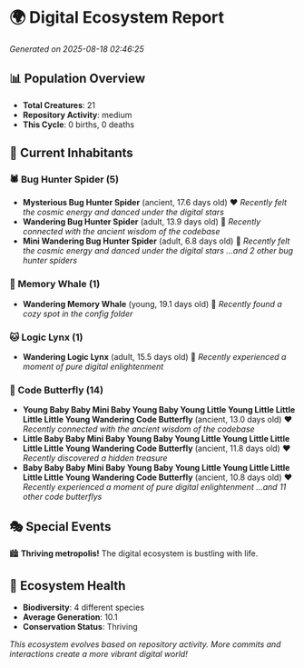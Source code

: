 # 🌍 Digital Ecosystem Report
*Generated on 2025-08-18 02:46:25*

## 📊 Population Overview
- **Total Creatures**: 21
- **Repository Activity**: medium
- **This Cycle**: 0 births, 0 deaths

## 👥 Current Inhabitants

### 🕷️ Bug Hunter Spider (5)
- **Mysterious Bug Hunter Spider** (ancient, 17.6 days old) ❤️
  *Recently felt the cosmic energy and danced under the digital stars*
- **Wandering Bug Hunter Spider** (adult, 13.9 days old) 💚
  *Recently connected with the ancient wisdom of the codebase*
- **Mini Wandering Bug Hunter Spider** (adult, 6.8 days old) 💚
  *Recently felt the cosmic energy and danced under the digital stars*
  *...and 2 other bug hunter spiders*

### 🐋 Memory Whale (1)
- **Wandering Memory Whale** (young, 19.1 days old) 💚
  *Recently found a cozy spot in the config folder*

### 🐱 Logic Lynx (1)
- **Wandering Logic Lynx** (adult, 15.5 days old) 💛
  *Recently experienced a moment of pure digital enlightenment*

### 🦋 Code Butterfly (14)
- **Young Baby Baby Mini Baby Young Baby Young Little Young Little Little Little Little Young Wandering Code Butterfly** (ancient, 13.0 days old) ❤️
  *Recently connected with the ancient wisdom of the codebase*
- **Little Baby Baby Mini Baby Young Baby Young Little Young Little Little Little Little Young Wandering Code Butterfly** (ancient, 11.8 days old) ❤️
  *Recently discovered a hidden treasure*
- **Baby Baby Baby Mini Baby Young Baby Young Little Young Little Little Little Little Young Wandering Code Butterfly** (ancient, 10.8 days old) ❤️
  *Recently experienced a moment of pure digital enlightenment*
  *...and 11 other code butterflys*

## 🎭 Special Events

🏙️ **Thriving metropolis!** The digital ecosystem is bustling with life.

## 🔬 Ecosystem Health
- **Biodiversity**: 4 different species
- **Average Generation**: 10.1
- **Conservation Status**: Thriving

*This ecosystem evolves based on repository activity. More commits and interactions create a more vibrant digital world!*
